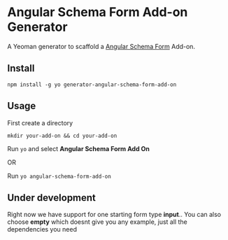 Angular Schema Form Add-on Generator
====================================

A Yeoman generator to scaffold a [Angular Schema Form](http://schemaform.io/) Add-on.

Install
---------------
`npm install -g yo generator-angular-schema-form-add-on`

Usage
---------------
First create a directory

`mkdir your-add-on && cd your-add-on`

Run `yo` and select **Angular Schema Form Add On**

OR

Run `yo angular-schema-form-add-on`

Under development
-----------------
Right now we have support for one starting form type **input**.. You can also choose **empty** which doesnt give you any example, just all the dependencies you need
